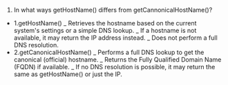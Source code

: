 1. In what ways getHostName() differs from getCannonicalHostName()?

- 1.getHostName()
  _ Retrieves the hostname based on the current system's settings or a simple DNS lookup.
  _ If a hostname is not available, it may return the IP address instead.
  \_ Does not perform a full DNS resolution.
- 2.getCanonicalHostName()
  _ Performs a full DNS lookup to get the canonical (official) hostname.
  _ Returns the Fully Qualified Domain Name (FQDN) if available.
  \_ If no DNS resolution is possible, it may return the same as getHostName() or just the IP.
